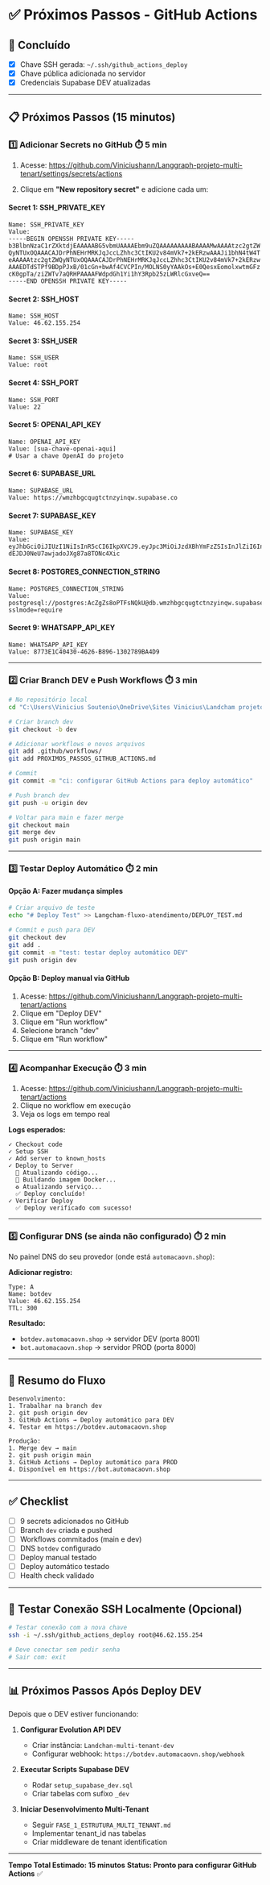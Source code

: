 # ✅ Próximos Passos - GitHub Actions

## 🎉 Concluído

- [x] Chave SSH gerada: `~/.ssh/github_actions_deploy`
- [x] Chave pública adicionada no servidor
- [x] Credenciais Supabase DEV atualizadas

---

## 📋 Próximos Passos (15 minutos)

### **1️⃣ Adicionar Secrets no GitHub** ⏱️ 5 min

1. Acesse: https://github.com/Viniciushann/Langgraph-projeto-multi-tenart/settings/secrets/actions

2. Clique em **"New repository secret"** e adicione cada um:

#### **Secret 1: SSH_PRIVATE_KEY**
```
Name: SSH_PRIVATE_KEY
Value:
-----BEGIN OPENSSH PRIVATE KEY-----
b3BlbnNzaC1rZXktdjEAAAAABG5vbmUAAAAEbm9uZQAAAAAAAAABAAAAMwAAAAtzc2gtZW
QyNTUxOQAAACAJDrPhNEHrMRKJqJccLZhhc3CtIKU2v84mVk7+2kERzwAAAJi1bhN4tW4T
eAAAAAtzc2gtZWQyNTUxOQAAACAJDrPhNEHrMRKJqJccLZhhc3CtIKU2v84mVk7+2kERzw
AAAEDTdSTPf9BDpPJxB/01cGn+bwAf4CVCPIn/MOLNS0yYAAkOs+E0QesxEomolxwtmGFz
cK0gpTa/ziZWTv7aQRHPAAAAFWdpdGh1Yi1hY3Rpb25zLWRlcGxveQ==
-----END OPENSSH PRIVATE KEY-----
```

#### **Secret 2: SSH_HOST**
```
Name: SSH_HOST
Value: 46.62.155.254
```

#### **Secret 3: SSH_USER**
```
Name: SSH_USER
Value: root
```

#### **Secret 4: SSH_PORT**
```
Name: SSH_PORT
Value: 22
```

#### **Secret 5: OPENAI_API_KEY**
```
Name: OPENAI_API_KEY
Value: [sua-chave-openai-aqui]
# Usar a chave OpenAI do projeto
```

#### **Secret 6: SUPABASE_URL**
```
Name: SUPABASE_URL
Value: https://wmzhbgcqugtctnzyinqw.supabase.co
```

#### **Secret 7: SUPABASE_KEY**
```
Name: SUPABASE_KEY
Value: eyJhbGciOiJIUzI1NiIsInR5cCI6IkpXVCJ9.eyJpc3MiOiJzdXBhYmFzZSIsInJlZiI6IndtemhiZ2NxdWd0Y3RuenlpbnF3Iiwicm9sZSI6ImFub24iLCJpYXQiOjE3NjE3NTQ5NDAsImV4cCI6MjA3NzMzMDk0MH0.pziIBNSJfex-dEJDJ0NeU7awjadoJXg87a8TONc4Xic
```

#### **Secret 8: POSTGRES_CONNECTION_STRING**
```
Name: POSTGRES_CONNECTION_STRING
Value: postgresql://postgres:AcZgZs8oPTFsNQkU@db.wmzhbgcqugtctnzyinqw.supabase.co:5432/postgres?sslmode=require
```

#### **Secret 9: WHATSAPP_API_KEY**
```
Name: WHATSAPP_API_KEY
Value: 8773E1C40430-4626-B896-1302789BA4D9
```

---

### **2️⃣ Criar Branch DEV e Push Workflows** ⏱️ 3 min

```bash
# No repositório local
cd "C:\Users\Vinicius Soutenio\OneDrive\Sites Vinicius\Landcham projeto multi-tenant"

# Criar branch dev
git checkout -b dev

# Adicionar workflows e novos arquivos
git add .github/workflows/
git add PROXIMOS_PASSOS_GITHUB_ACTIONS.md

# Commit
git commit -m "ci: configurar GitHub Actions para deploy automático"

# Push branch dev
git push -u origin dev

# Voltar para main e fazer merge
git checkout main
git merge dev
git push origin main
```

---

### **3️⃣ Testar Deploy Automático** ⏱️ 2 min

#### **Opção A: Fazer mudança simples**
```bash
# Criar arquivo de teste
echo "# Deploy Test" >> Langcham-fluxo-atendimento/DEPLOY_TEST.md

# Commit e push para DEV
git checkout dev
git add .
git commit -m "test: testar deploy automático DEV"
git push origin dev
```

#### **Opção B: Deploy manual via GitHub**
1. Acesse: https://github.com/Viniciushann/Langgraph-projeto-multi-tenart/actions
2. Clique em "Deploy DEV"
3. Clique em "Run workflow"
4. Selecione branch "dev"
5. Clique em "Run workflow"

---

### **4️⃣ Acompanhar Execução** ⏱️ 3 min

1. Acesse: https://github.com/Viniciushann/Langgraph-projeto-multi-tenart/actions
2. Clique no workflow em execução
3. Veja os logs em tempo real

**Logs esperados:**
```
✓ Checkout code
✓ Setup SSH
✓ Add server to known_hosts
✓ Deploy to Server
  🔄 Atualizando código...
  🐳 Buildando imagem Docker...
  ♻️ Atualizando serviço...
  ✅ Deploy concluído!
✓ Verificar Deploy
  ✅ Deploy verificado com sucesso!
```

---

### **5️⃣ Configurar DNS (se ainda não configurado)** ⏱️ 2 min

No painel DNS do seu provedor (onde está `automacaovn.shop`):

**Adicionar registro:**
```
Type: A
Name: botdev
Value: 46.62.155.254
TTL: 300
```

**Resultado:**
- `botdev.automacaovn.shop` → servidor DEV (porta 8001)
- `bot.automacaovn.shop` → servidor PROD (porta 8000)

---

## 🎯 Resumo do Fluxo

```
Desenvolvimento:
1. Trabalhar na branch dev
2. git push origin dev
3. GitHub Actions → Deploy automático para DEV
4. Testar em https://botdev.automacaovn.shop

Produção:
1. Merge dev → main
2. git push origin main
3. GitHub Actions → Deploy automático para PROD
4. Disponível em https://bot.automacaovn.shop
```

---

## ✅ Checklist

- [ ] 9 secrets adicionados no GitHub
- [ ] Branch `dev` criada e pushed
- [ ] Workflows commitados (main e dev)
- [ ] DNS `botdev` configurado
- [ ] Deploy manual testado
- [ ] Deploy automático testado
- [ ] Health check validado

---

## 🔧 Testar Conexão SSH Localmente (Opcional)

```bash
# Testar conexão com a nova chave
ssh -i ~/.ssh/github_actions_deploy root@46.62.155.254

# Deve conectar sem pedir senha
# Sair com: exit
```

---

## 📊 Próximos Passos Após Deploy DEV

Depois que o DEV estiver funcionando:

1. **Configurar Evolution API DEV**
   - Criar instância: `Landchan-multi-tenant-dev`
   - Configurar webhook: `https://botdev.automacaovn.shop/webhook`

2. **Executar Scripts Supabase DEV**
   - Rodar `setup_supabase_dev.sql`
   - Criar tabelas com sufixo `_dev`

3. **Iniciar Desenvolvimento Multi-Tenant**
   - Seguir `FASE_1_ESTRUTURA_MULTI_TENANT.md`
   - Implementar tenant_id nas tabelas
   - Criar middleware de tenant identification

---

**Tempo Total Estimado: 15 minutos**
**Status: Pronto para configurar GitHub Actions** ✅
